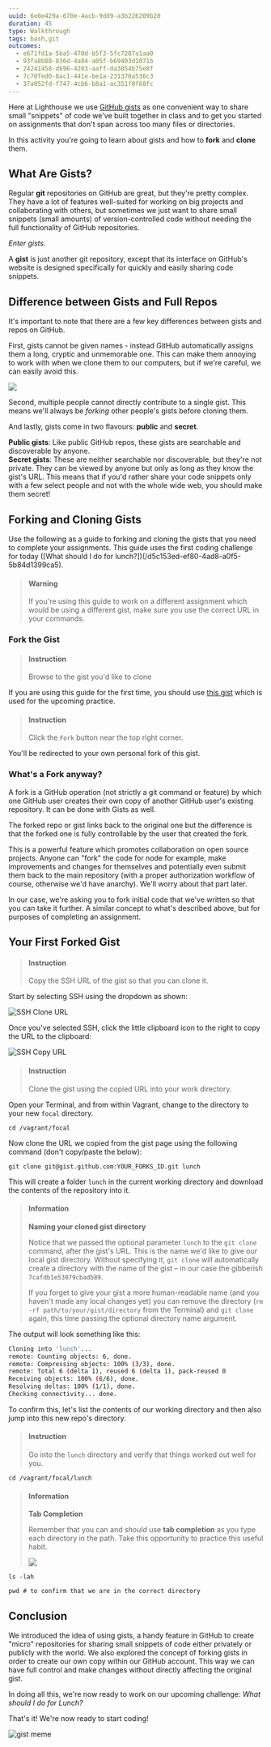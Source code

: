 ```yaml
---
uuid: 6e0e429a-670e-4acb-9dd9-a3b226209b20
duration: 45
type: Walkthrough
tags: bash,git
outcomes:
  - e671fd1a-5ba5-470d-b5f3-5fc7287a1aa0
  - 93fa8b88-836d-4a84-a05f-b69403d1071b
  - 24241458-d696-4203-aaff-da3054b75e8f
  - 7c70fed0-8ac1-441e-be1a-231370a536c3
  - 37a052fd-f747-4cb6-b8a1-ac351f0f68fc
---
```


Here at Lighthouse we use [GitHub gists](https://gist.github.com/) as one convenient way to share small "snippets" of code we've built together in class and to get you started on assignments that don't span across too many files or directories.

In this activity you're going to learn about gists and how to **fork** and **clone** them.

## What Are Gists?

Regular **git** repositories on GitHub are great, but they're pretty complex. They have a lot of features well-suited for working on big projects and collaborating with others, but sometimes we just want to share small snippets (small amounts) of version-controlled code without needing the full functionality of GitHub repositories.

_Enter gists._

A **gist** is just another git repository, except that its interface on GitHub's website is designed specifically for quickly and easily sharing code snippets.


## Difference between Gists and Full Repos

It's important to note that there are a few key differences between gists and repos on GitHub. 

First, gists cannot be given names - instead GitHub automatically assigns them a long, cryptic and unmemorable one. This can make them annoying to work with when we clone them to our computers, but if we're careful, we can easily avoid this. 

![](https://d.pr/i/QtBtuY+)

Second, multiple people cannot directly contribute to a single gist. This means we'll always be _forking_ other people's gists before cloning them. 

<!-- TODO: Using http://cmx.io Insert funny xkcd comic with dude asking if he can fork another person's gist, while holding a big (pitch fork)  -->

And lastly, gists come in two flavours: **public** and **secret**. 

**Public gists**: Like public GitHub repos, these gists are searchable and discoverable by anyone.  
**Secret gists**: These are neither searchable nor discoverable, but they're not private. They can be viewed by anyone but only as long as they know the gist's URL. This means that if you'd rather share your code snippets only with a few select people and not with the whole wide web, you should make them secret!

## Forking and Cloning Gists

Use the following as a guide to forking and cloning the gists that you need to complete your assignments. This guide uses the first coding challenge for today ([What should I do for lunch?])(/d5c153ed-ef80-4ad8-a0f5-5b84d1399ca5). 

> #### Warning
> If you're using this guide to work on a different assignment which would be using a different gist, make sure you use the correct URL in your commands.

### Fork the Gist

> #### Instruction
> Browse to the gist you'd like to clone

If you are using this guide for the first time, you should use [this gist](https://gist.github.com/NimaBoscarino/068a5a51d2ee19604a00283af7deee4f) which is used for the upcoming practice.

> #### Instruction
> Click the `Fork` button near the top right corner. 

You'll be redirected to your own personal fork of this gist.

### What's a Fork anyway?

A fork is a GitHub operation (not strictly a git command or feature) by which one GitHub user creates their own copy of another GitHub user's existing repository. It can be done with Gists as well.

The forked repo or gist links back to the original one but the difference is that the forked one is fully controllable by the user that created the fork.

This is a powerful feature which promotes collaboration on open source projects. Anyone can "fork" the code for node for example, make improvements and changes for themselves and potentially even submit them back to the main repository (with a proper authorization workflow of course, otherwise we'd have anarchy). We'll worry about that part later.

In our case, we're asking you to fork initial code that we've written so that you can take it further. A similar concept to what's described above, but for purposes of completing an assignment.

## Your First Forked Gist

> #### Instruction
> Copy the SSH URL of the gist so that you can clone it.

Start by selecting SSH using the dropdown as shown:

![SSH Clone URL](https://i.imgur.com/GDfq66j.png)

Once you've selected SSH, click the little clipboard icon to the right to copy the URL to the clipboard:

![SSH Copy URL](https://i.imgur.com/tsRUK8N.png)

> #### Instruction
> Clone the gist using the copied URL into your work directory.

Open your Terminal, and from within Vagrant, change to the directory to your new `focal` directory.

```terminal
cd /vagrant/focal
```

Now clone the URL we copied from the gist page using the following command (don't copy/paste the below):

```terminal
git clone git@gist.github.com:YOUR_FORKS_ID.git lunch
```

This will create a folder `lunch` in the current working directory and download the contents of the repository into it.


> #### Information
> **Naming your cloned gist directory**
> 
> Notice that we passed the optional parameter `lunch` to the `git clone` command, after the gist's URL. This is the name we'd like to give our local gist directory. Without specifying it, `git clone` will automatically create a directory with the name of the gist – in our case the gibberish `7cafdb1e53079cbadb89`. 
>
> If you forget to give your gist a more human-readable name (and you haven't made any local changes yet) you can remove the directory (`rm -rf path/to/your/gist/directory` from the Terminal) and `git clone` again, this time passing the optional directory name argument.

The output will look something like this:

```bash
Cloning into 'lunch'...
remote: Counting objects: 6, done.
remote: Compressing objects: 100% (3/3), done.
remote: Total 6 (delta 1), reused 6 (delta 1), pack-reused 0
Receiving objects: 100% (6/6), done.
Resolving deltas: 100% (1/1), done.
Checking connectivity... done.
```

To confirm this, let's list the contents of our working directory and then also jump into this new repo's directory.

> #### Instruction
> Go into the `lunch` directory and verify that things worked out well for you.

```terminal
cd /vagrant/focal/lunch
```

> #### Information
> **Tab Completion** 
>
> Remember that you can and _should_ use **tab completion** as you type each directory in the path. Take this opportunity to practice this useful habit. 
> 
> ![](https://d.pr/i/J4VHfG+)

```terminal
ls -lah
```
```terminal
pwd # to confirm that we are in the correct directory
```

## Conclusion 

We introduced the idea of using gists, a handy feature in GitHub to create "micro" repositories for sharing small snippets of code either privately or publicly with the world. We also explored the concept of forking gists in order to create our own copy within our GitHub account. This way we can have full control and make changes without directly affecting the original gist. 

In doing all this, we're now ready to work on our upcoming challenge: _What should I do for Lunch?_

That's it! We're now ready to start coding! 

![gist meme](https://i.imgur.com/T5su6Bp.png)


